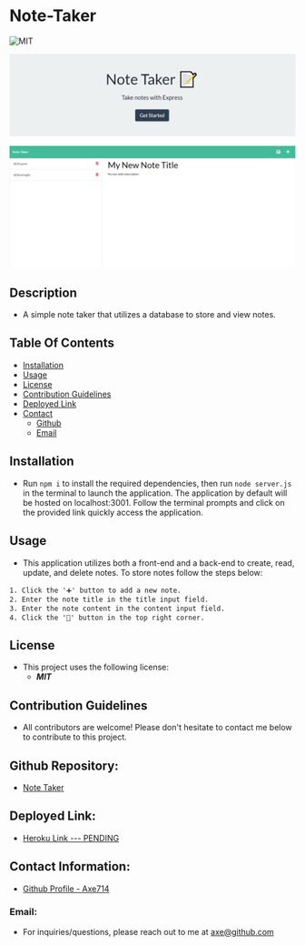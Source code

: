 # Note-Taker

![MIT](https://img.shields.io/badge/License-MIT-blue.svg)

![note taker landing page](/images/landingpage.png)

![note taker demo](/images/demo.png)

## Description
- A simple note taker that utilizes a database to store and view notes.

## Table Of Contents
* [Installation](#installation)
* [Usage](#usage)
* [License](#license)
* [Contribution Guidelines](#contribution)
* [Deployed Link](#deployed)
* [Contact](#contact)
    * [Github](#github)
    * [Email](#email)

## Installation
- Run ``` npm i ``` to install the required dependencies, then run ``` node server.js ``` in the terminal to launch the application. The application by default will be hosted on localhost:3001. Follow the terminal prompts and click on the provided link quickly access the application.

## Usage
- This application utilizes both a front-end and a back-end to create, read, update, and delete notes. To store notes follow the steps below:
```
1. Click the '➕' button to add a new note.
2. Enter the note title in the title input field.
3. Enter the note content in the content input field.
4. Click the '💾' button in the top right corner. 
```

## License
- This project uses the following license:<br>
     - ***MIT***

## Contribution Guidelines
- All contributors are welcome! Please don't hesitate to contact me below to contribute to this project.

## Github Repository: 
- [Note Taker](https://github.com/axe714/Note-Taker)

## Deployed Link:
- [Heroku Link --- PENDING](#)

## Contact Information:
- [Github Profile - Axe714](www.github.com/axe714)

### Email:
- For inquiries/questions, please reach out to me at axe@github.com